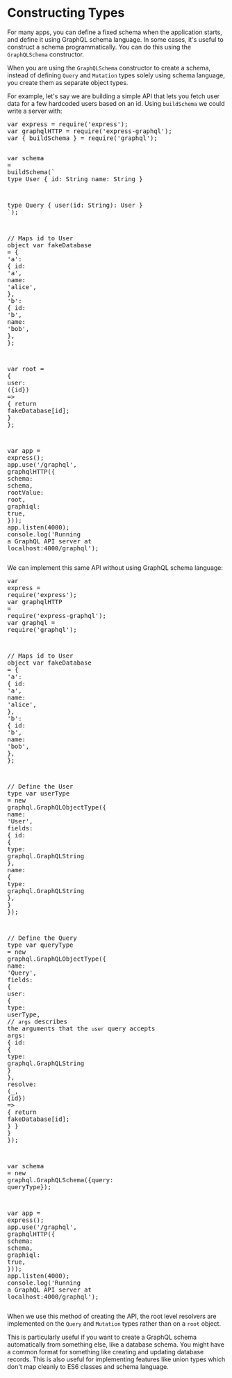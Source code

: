 <h1>Constructing Types</h1><div><p>For many apps, you can define a fixed schema when the application starts, and define it using GraphQL schema language. In some cases, it&apos;s useful to construct a schema programmatically. You can do this using the <code>GraphQLSchema</code> constructor.</p><p>When you are using the <code>GraphQLSchema</code> constructor to create a schema, instead of defining <code>Query</code> and <code>Mutation</code> types solely using schema language, you create them as separate object types.</p><p>For example, let&apos;s say we are building a simple API that lets you fetch user data for a few hardcoded users based on an id. Using <code>buildSchema</code> we could write a server with:</p><pre class="prism language-javascript"><span class="keyword">var</span> express <span class="operator">=</span> <span class="function">require</span><span class="punctuation">(</span><span class="string">&apos;express&apos;</span><span class="punctuation">)</span><span class="punctuation">;</span>
<span class="keyword">var</span> graphqlHTTP <span class="operator">=</span> <span class="function">require</span><span class="punctuation">(</span><span class="string">&apos;express-graphql&apos;</span><span class="punctuation">)</span><span class="punctuation">;</span>
<span class="keyword">var</span> <span class="punctuation">{</span> buildSchema <span class="punctuation">}</span> <span class="operator">=</span> <span class="function">require</span><span class="punctuation">(</span><span class="string">&apos;graphql&apos;</span><span class="punctuation">)</span><span class="punctuation">;</span>

<span class="keyword">var</span> schema <span class="operator">=</span> <span class="function">buildSchema</span><span class="punctuation">(</span><span class="template-string"><span class="string">`
type User {
id: String
name: String
}

type Query {
user(id: String): User
}
`</span></span><span class="punctuation">)</span><span class="punctuation">;</span>

<span spellcheck="true" class="comment">// Maps id to User object</span>
<span class="keyword">var</span> fakeDatabase <span class="operator">=</span> <span class="punctuation">{</span>
<span class="string">&apos;a&apos;</span><span class="punctuation">:</span> <span class="punctuation">{</span>
id<span class="punctuation">:</span> <span class="string">&apos;a&apos;</span><span class="punctuation">,</span>
name<span class="punctuation">:</span> <span class="string">&apos;alice&apos;</span><span class="punctuation">,</span>
<span class="punctuation">}</span><span class="punctuation">,</span>
<span class="string">&apos;b&apos;</span><span class="punctuation">:</span> <span class="punctuation">{</span>
id<span class="punctuation">:</span> <span class="string">&apos;b&apos;</span><span class="punctuation">,</span>
name<span class="punctuation">:</span> <span class="string">&apos;bob&apos;</span><span class="punctuation">,</span>
<span class="punctuation">}</span><span class="punctuation">,</span>
<span class="punctuation">}</span><span class="punctuation">;</span>

<span class="keyword">var</span> root <span class="operator">=</span> <span class="punctuation">{</span>
user<span class="punctuation">:</span> <span class="punctuation">(</span><span class="punctuation">{</span>id<span class="punctuation">}</span><span class="punctuation">)</span> <span class="operator">=</span><span class="operator">&gt;</span> <span class="punctuation">{</span>
<span class="keyword">return</span> fakeDatabase<span class="punctuation">[</span>id<span class="punctuation">]</span><span class="punctuation">;</span>
<span class="punctuation">}</span>
<span class="punctuation">}</span><span class="punctuation">;</span>

<span class="keyword">var</span> app <span class="operator">=</span> <span class="function">express</span><span class="punctuation">(</span><span class="punctuation">)</span><span class="punctuation">;</span>
app<span class="punctuation">.</span><span class="function">use</span><span class="punctuation">(</span><span class="string">&apos;/graphql&apos;</span><span class="punctuation">,</span> <span class="function">graphqlHTTP</span><span class="punctuation">(</span><span class="punctuation">{</span>
schema<span class="punctuation">:</span> schema<span class="punctuation">,</span>
rootValue<span class="punctuation">:</span> root<span class="punctuation">,</span>
graphiql<span class="punctuation">:</span> <span class="keyword">true</span><span class="punctuation">,</span>
<span class="punctuation">}</span><span class="punctuation">)</span><span class="punctuation">)</span><span class="punctuation">;</span>
app<span class="punctuation">.</span><span class="function">listen</span><span class="punctuation">(</span><span class="number">4000</span><span class="punctuation">)</span><span class="punctuation">;</span>
console<span class="punctuation">.</span><span class="function">log</span><span class="punctuation">(</span><span class="string">&apos;Running a GraphQL API server at localhost:4000/graphql&apos;</span><span class="punctuation">)</span><span class="punctuation">;</span></pre><p>We can implement this same API without using GraphQL schema language:</p><pre class="prism language-javascript"><span class="keyword">var</span> express <span class="operator">=</span> <span class="function">require</span><span class="punctuation">(</span><span class="string">&apos;express&apos;</span><span class="punctuation">)</span><span class="punctuation">;</span>
<span class="keyword">var</span> graphqlHTTP <span class="operator">=</span> <span class="function">require</span><span class="punctuation">(</span><span class="string">&apos;express-graphql&apos;</span><span class="punctuation">)</span><span class="punctuation">;</span>
<span class="keyword">var</span> graphql <span class="operator">=</span> <span class="function">require</span><span class="punctuation">(</span><span class="string">&apos;graphql&apos;</span><span class="punctuation">)</span><span class="punctuation">;</span>

<span spellcheck="true" class="comment">// Maps id to User object</span>
<span class="keyword">var</span> fakeDatabase <span class="operator">=</span> <span class="punctuation">{</span>
<span class="string">&apos;a&apos;</span><span class="punctuation">:</span> <span class="punctuation">{</span>
id<span class="punctuation">:</span> <span class="string">&apos;a&apos;</span><span class="punctuation">,</span>
name<span class="punctuation">:</span> <span class="string">&apos;alice&apos;</span><span class="punctuation">,</span>
<span class="punctuation">}</span><span class="punctuation">,</span>
<span class="string">&apos;b&apos;</span><span class="punctuation">:</span> <span class="punctuation">{</span>
id<span class="punctuation">:</span> <span class="string">&apos;b&apos;</span><span class="punctuation">,</span>
name<span class="punctuation">:</span> <span class="string">&apos;bob&apos;</span><span class="punctuation">,</span>
<span class="punctuation">}</span><span class="punctuation">,</span>
<span class="punctuation">}</span><span class="punctuation">;</span>

<span spellcheck="true" class="comment">// Define the User type</span>
<span class="keyword">var</span> userType <span class="operator">=</span> <span class="keyword">new</span> <span class="class-name">graphql<span class="punctuation">.</span>GraphQLObjectType</span><span class="punctuation">(</span><span class="punctuation">{</span>
name<span class="punctuation">:</span> <span class="string">&apos;User&apos;</span><span class="punctuation">,</span>
fields<span class="punctuation">:</span> <span class="punctuation">{</span>
id<span class="punctuation">:</span> <span class="punctuation">{</span> type<span class="punctuation">:</span> graphql<span class="punctuation">.</span>GraphQLString <span class="punctuation">}</span><span class="punctuation">,</span>
name<span class="punctuation">:</span> <span class="punctuation">{</span> type<span class="punctuation">:</span> graphql<span class="punctuation">.</span>GraphQLString <span class="punctuation">}</span><span class="punctuation">,</span>
<span class="punctuation">}</span>
<span class="punctuation">}</span><span class="punctuation">)</span><span class="punctuation">;</span>

<span spellcheck="true" class="comment">// Define the Query type</span>
<span class="keyword">var</span> queryType <span class="operator">=</span> <span class="keyword">new</span> <span class="class-name">graphql<span class="punctuation">.</span>GraphQLObjectType</span><span class="punctuation">(</span><span class="punctuation">{</span>
name<span class="punctuation">:</span> <span class="string">&apos;Query&apos;</span><span class="punctuation">,</span>
fields<span class="punctuation">:</span> <span class="punctuation">{</span>
user<span class="punctuation">:</span> <span class="punctuation">{</span>
type<span class="punctuation">:</span> userType<span class="punctuation">,</span>
<span spellcheck="true" class="comment">// `args` describes the arguments that the `user` query accepts</span>
args<span class="punctuation">:</span> <span class="punctuation">{</span>
id<span class="punctuation">:</span> <span class="punctuation">{</span> type<span class="punctuation">:</span> graphql<span class="punctuation">.</span>GraphQLString <span class="punctuation">}</span>
<span class="punctuation">}</span><span class="punctuation">,</span>
resolve<span class="punctuation">:</span> <span class="punctuation">(</span>\_<span class="punctuation">,</span> <span class="punctuation">{</span>id<span class="punctuation">}</span><span class="punctuation">)</span> <span class="operator">=</span><span class="operator">&gt;</span> <span class="punctuation">{</span>
<span class="keyword">return</span> fakeDatabase<span class="punctuation">[</span>id<span class="punctuation">]</span><span class="punctuation">;</span>
<span class="punctuation">}</span>
<span class="punctuation">}</span>
<span class="punctuation">}</span>
<span class="punctuation">}</span><span class="punctuation">)</span><span class="punctuation">;</span>

<span class="keyword">var</span> schema <span class="operator">=</span> <span class="keyword">new</span> <span class="class-name">graphql<span class="punctuation">.</span>GraphQLSchema</span><span class="punctuation">(</span><span class="punctuation">{</span>query<span class="punctuation">:</span> queryType<span class="punctuation">}</span><span class="punctuation">)</span><span class="punctuation">;</span>

<span class="keyword">var</span> app <span class="operator">=</span> <span class="function">express</span><span class="punctuation">(</span><span class="punctuation">)</span><span class="punctuation">;</span>
app<span class="punctuation">.</span><span class="function">use</span><span class="punctuation">(</span><span class="string">&apos;/graphql&apos;</span><span class="punctuation">,</span> <span class="function">graphqlHTTP</span><span class="punctuation">(</span><span class="punctuation">{</span>
schema<span class="punctuation">:</span> schema<span class="punctuation">,</span>
graphiql<span class="punctuation">:</span> <span class="keyword">true</span><span class="punctuation">,</span>
<span class="punctuation">}</span><span class="punctuation">)</span><span class="punctuation">)</span><span class="punctuation">;</span>
app<span class="punctuation">.</span><span class="function">listen</span><span class="punctuation">(</span><span class="number">4000</span><span class="punctuation">)</span><span class="punctuation">;</span>
console<span class="punctuation">.</span><span class="function">log</span><span class="punctuation">(</span><span class="string">&apos;Running a GraphQL API server at localhost:4000/graphql&apos;</span><span class="punctuation">)</span><span class="punctuation">;</span></pre><p>When we use this method of creating the API, the root level resolvers are implemented on the <code>Query</code> and <code>Mutation</code> types rather than on a <code>root</code> object.</p><p>This is particularly useful if you want to create a GraphQL schema automatically from something else, like a database schema. You might have a common format for something like creating and updating database records. This is also useful for implementing features like union types which don&apos;t map cleanly to ES6 classes and schema language.</p></div>
